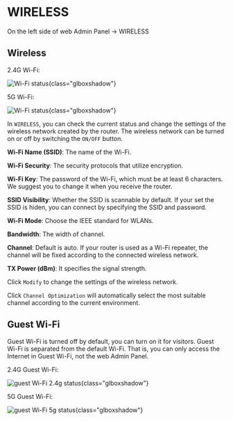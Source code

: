 # WIRELESS

On the left side of web Admin Panel -> WIRELESS

## Wireless

2.4G Wi-Fi:

![Wi-Fi status](https://static.gl-inet.com/docs/en/3/setup/gl-e750/wireless/wifi_status_2.4g_e750.png){class="glboxshadow"}

5G Wi-Fi:

![Wi-Fi status](https://static.gl-inet.com/docs/en/3/setup/gl-e750/wireless/wifi_status_5g_e750.png){class="glboxshadow"}

In `WIRELESS`, you can check the current status and change the settings of the wireless network created by the router. The wireless network can be turned on or off by switching the `ON/OFF` button.

**Wi-Fi Name (SSID)**: The name of the Wi-Fi.

**Wi-Fi Security**: The security protocols that utilize encryption.

**Wi-Fi Key**: The password of the Wi-Fi, which must be at least 6 characters. We suggest you to change it when you receive the router.

**SSID Visibility**: Whether the SSID is scannable by default. If your set the SSID is hiden, you can connect by specifying the SSID and password.

**Wi-Fi Mode**: Choose the IEEE standard for WLANs.

**Bandwidth**: The width of channel.

**Channel**: Default is auto. If your router is used as a Wi-Fi repeater, the channel will be fixed according to the connected wireless network.

**TX Power (dBm)**: It specifies the signal strength.

Click `Modify` to change the settings of the wireless network.

Click `Channel Optimization` will automatically select the most suitable channel according to the current environment.

## Guest Wi-Fi

Guest Wi-Fi is turned off by default, you can turn on it for visitors. Guest Wi-Fi is separated from the default Wi-Fi. That is, you can only access the Internet in Guest Wi-Fi, not the web Admin Panel.

2.4G Guest Wi-Fi:

![guest Wi-Fi 2.4g status](https://static.gl-inet.com/docs/en/3/setup/gl-e750/wireless/wifi_status_2.4g_guest_e750.png){class="glboxshadow"}

5G Guest Wi-Fi:

![guest Wi-Fi 5g status](https://static.gl-inet.com/docs/en/3/setup/gl-e750/wireless/wifi_status_5g_guest_e750.png){class="glboxshadow"}
